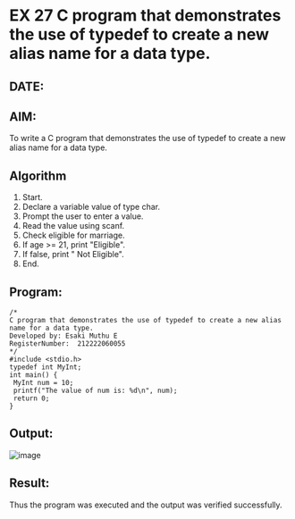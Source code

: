 # EX 27 C program that demonstrates the use of typedef to create a new alias name for a data type.
## DATE:
## AIM:
To write a C program that demonstrates the use of typedef to create a new alias name for a data type.

## Algorithm
1. Start.
2. Declare a variable value of type char.
3. Prompt the user to enter a value.
4. Read the value using scanf.
5. Check eligible for marriage.
6. If age >= 21, print "Eligible".
7. If false, print " Not Eligible".
8. End.  

## Program:
```
/*
C program that demonstrates the use of typedef to create a new alias name for a data type.
Developed by: Esaki Muthu E
RegisterNumber:  212222060055
*/
#include <stdio.h>
typedef int MyInt;
int main() {
 MyInt num = 10;
 printf("The value of num is: %d\n", num);
 return 0;
}

```

## Output:

![image](https://github.com/user-attachments/assets/aa995a25-86d2-499c-a477-49c5c5e32468)

## Result:
Thus the program was executed and the output was verified successfully.
